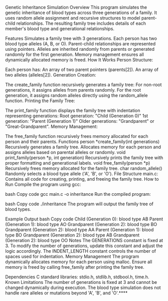 Genetic Inheritance Simulation
Overview
This program simulates the genetic inheritance of blood types across three generations of a family. It uses random allele assignment and recursive structures to model parent-child relationships. The resulting family tree includes details of each member's blood type and generational relationships.

Features
Simulates a family tree with 3 generations.
Each person has two blood type alleles (A, B, or O).
Parent-child relationships are represented using pointers.
Alleles are inherited randomly from parents or generated randomly for the first generation.
Memory management ensures all dynamically allocated memory is freed.
How It Works
Person Structure:

Each person has:
An array of two parent pointers (parents[2]).
An array of two alleles (alleles[2]).
Generation Creation:

The create_family function recursively generates a family tree:
For non-root generations, it assigns alleles from parents randomly.
For the root generation, it assigns random alleles directly using the random_allele function.
Printing the Family Tree:

The print_family function displays the family tree with indentation representing generations:
Root generation: "Child (Generation 0)"
1st generation: "Parent (Generation 1)"
Older generations: "Grandparent" or "Great-Grandparent".
Memory Management:

The free_family function recursively frees memory allocated for each person and their parents.
Functions
person *create_family(int generations)
Recursively generates a family tree.
Allocates memory for each person and assigns alleles based on parental alleles or randomly.
void print_family(person *p, int generation)
Recursively prints the family tree with proper formatting and generational labels.
void free_family(person *p)
Recursively frees memory allocated for the family tree.
char random_allele()
Randomly selects a blood type allele ('A', 'B', or 'O').
File Structure
main.c: Contains all code for creating, printing, and freeing the family tree.
How to Run
Compile the program using gcc:

bash
Copy code
gcc main.c -o inheritance
Run the compiled program:

bash
Copy code
./inheritance
The program will output the family tree of blood types.

Example Output
bash
Copy code
Child (Generation 0): blood type AB
    Parent (Generation 1): blood type AO
        Grandparent (Generation 2): blood type BO
        Grandparent (Generation 2): blood type AA
    Parent (Generation 1): blood type BO
        Grandparent (Generation 2): blood type AB
        Grandparent (Generation 2): blood type OO
Notes
The GENERATIONS constant is fixed at 3. To modify the number of generations, update this constant and adjust the logic accordingly.
The INDENT_LENGTH constant controls the number of spaces used for indentation.
Memory Management
The program dynamically allocates memory for each person using malloc. Ensure all memory is freed by calling free_family after printing the family tree.

Dependencies
C standard libraries: stdio.h, stdlib.h, stdbool.h, time.h.
Known Limitations
The number of generations is fixed at 3 and cannot be changed dynamically during execution.
The blood type simulation does not handle rare alleles or mutations beyond 'A', 'B', and 'O'.****
